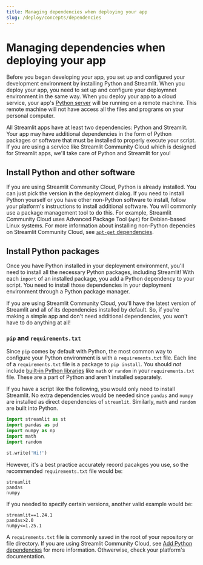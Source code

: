 ```yaml
---
title: Managing dependencies when deploying your app
slug: /deploy/concepts/dependencies
---
```


# Managing dependencies when deploying your app

Before you began developing your app, you set up and configured your development environment by installing Python and Streamlit. When you deploy your app, you need to set up and configure your deploymnet environment in the same way. When you deploy your app to a cloud service, your app's [Python server](/develop/concepts/execution-model/architecture#python-backend-server) will be running on a remote machine. This remote machine will not have access all the files and programs on your personal computer.

All Streamlit apps have at least two dependencies: Python and Streamlit. Your app may have additional dependencies in the form of Python packages or software that must be installed to properly execute your script. If you are using a service like Streamlit Community Cloud which is designed for Streamlit apps, we'll take care of Python and Streamlit for you!

## Install Python and other software

If you are using Streamlit Community Cloud, Python is already installed. You can just pick the version in the deployment dialog. If you need to install Python yourself or you have other non-Python software to install, follow your platform's instructions to install additional software. You will commonly use a package management tool to do this.
For example, Streamlit Community Cloud uses Advanced Package Tool (`apt`) for Debian-based Linux systems. For more information about installing non-Python depencies on Streamlit Community Cloud, see [`apt-get` dependencies](/deploy/streamlit-community-cloud/deploy-your-app/app-dependencies#apt-get-dependencies).

## Install Python packages

Once you have Python installed in your deployment environment, you'll need to install all the necessary Python packages, including Streamlit! With each `import` of an installed package, you add a Python dependency to your script. You need to install those dependencies in your deployment environment through a Python package manager.

If you are using Streamlit Community Cloud, you'll have the latest version of Streamlit and all of its dependencies installed by default. So, if you're making a simple app and don't need additional dependencies, you won't have to do anything at all!

### `pip` and `requirements.txt`

Since `pip` comes by default with Python, the most common way to configure your Python environment is with a `requirements.txt` file. Each line of a `requirements.txt` file is a package to `pip install`. You should _not_ include <a href="https://docs.python.org/3/py-modindex.html" target="_blank">built-in Python libraries</a> like `math` or `random` in your `requirements.txt` file. These are a part of Python and aren't installed separately.

If you have a script like the following, you would only need to install Streamlit. No extra dependencies would be needed since `pandas` and `numpy` are installed as direct dependencies of `streamlit`. Similarly, `math` and `random` are built into Python.

```python
import streamlit as st
import pandas as pd
import numpy as np
import math
import random

st.write('Hi!')
```

However, it's a best practice accurately record pacakges you use, so the recommended `requirements.txt` file would be:

```none
streamlit
pandas
numpy
```

If you needed to specify certain versions, another valid example would be:

```none
streamlit==1.24.1
pandas>2.0
numpy<=1.25.1
```

A `requirements.txt` file is commonly saved in the root of your repository or file directory. If you are using Streamlit Community Cloud, see [Add Python dependencies](/deploy/streamlit-community-cloud/deploy-your-app/app-dependencies#add-python-dependencies) for more information. Othwerwise, check your platform's documentation.

